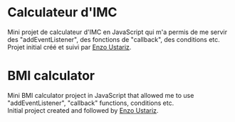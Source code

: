 
# Calculateur d'IMC

Mini projet de calculateur d'IMC en JavaScript qui m'a permis de me servir des "addEventListener", 
des fonctions de "callback", des conditions etc.   
Projet initial créé et suivi par [Enzo Ustariz](https://www.ecole-du-web.net/).


# BMI calculator

Mini BMI calculator project in JavaScript that allowed me to use "addEventListener",
"callback" functions, conditions etc.  
Initial project created and followed by [Enzo Ustariz](https://www.ecole-du-web.net/).